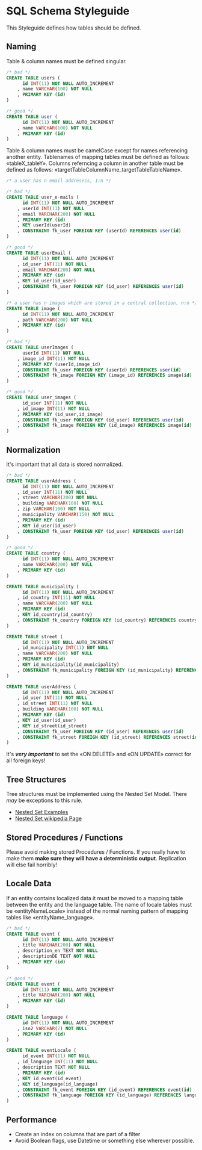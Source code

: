 # SQL Schema Styleguide

This Styleguide defines how tables should be defined.



## Naming

Table & column names must be defined singular.

```SQL
/* bad */
CREATE TABLE users (
	  id INT(11) NOT NULL AUTO_INCREMENT
	, name VARCHAR(100) NOT NULL
	, PRIMARY KEY (id)
)

/* good */
CREATE TABLE user (
	  id INT(11) NOT NULL AUTO_INCREMENT
	, name VARCHAR(100) NOT NULL
	, PRIMARY KEY (id)
)
```

Table & column names must be camelCase except for names referencing another entity. Tablenames of mapping tables must be defined as follows: «tableX_tableY». Columns referncing a column in another table must be defined as follows: «targetTableColumnName_targetTableTableName».


```SQL
/* a user has n email addresess, 1:n */

/* bad */
CREATE TABLE user_e-mails (
	  id INT(11) NOT NULL AUTO_INCREMENT
	, userId INT(11) NOT NULL
	, email VARCHAR(200) NOT NULL
	, PRIMARY KEY (id)
	, KEY userId(userId)
	, CONSTRAINT fk_user FOREIGN KEY (userId) REFERENCES user(id)
)

/* good */
CREATE TABLE userEmail (
	  id INT(11) NOT NULL AUTO_INCREMENT
	, id_user INT(11) NOT NULL
	, email VARCHAR(200) NOT NULL
	, PRIMARY KEY (id)
	, KEY id_user(id_user)
	, CONSTRAINT fk_user FOREIGN KEY (id_user) REFERENCES user(id)
)
```


```SQL
/* a user has n images which are stored in a central collection, n:n */
CREATE TABLE image (
	  id INT(11) NOT NULL AUTO_INCREMENT
	, path VARCHAR(200) NOT NULL
	, PRIMARY KEY (id)
)
```


```SQL
/* bad */
CREATE TABLE userImages (
	  userId INT(11) NOT NULL
	, image_id INT(11) NOT NULL
	, PRIMARY KEY (userId,image_id)
	, CONSTRAINT fk_user FOREIGN KEY (userId) REFERENCES user(id)
	, CONSTRAINT fk_image FOREIGN KEY (image_id) REFERENCES image(id)
)

/* good */
CREATE TABLE user_images (
	  id_user INT(11) NOT NULL
	, id_image INT(11) NOT NULL
	, PRIMARY KEY (id_user,id_image)
	, CONSTRAINT fk_user FOREIGN KEY (id_user) REFERENCES user(id)
	, CONSTRAINT fk_image FOREIGN KEY (id_image) REFERENCES image(id)
)
```

## Normalization

It's important that all data is stored normalized.


```SQL
/* bad */
CREATE TABLE userAddress (
	  id INT(11) NOT NULL AUTO_INCREMENT
	, id_user INT(11) NOT NULL
	, street VARCHAR(200) NOT NULL
	, building VARCHAR(100) NOT NULL
	, zip VARCHAR(100) NOT NULL
	, municipality VARCHAR(150) NOT NULL
	, PRIMARY KEY (id)
	, KEY id_user(id_user)
	, CONSTRAINT fk_user FOREIGN KEY (id_user) REFERENCES user(id)
)

/* good */
CREATE TABLE country (
	  id INT(11) NOT NULL AUTO_INCREMENT
	, name VARCHAR(200) NOT NULL
	, PRIMARY KEY (id)
)

CREATE TABLE municipality (
	  id INT(11) NOT NULL AUTO_INCREMENT
	, id_country INT(11) NOT NULL
	, name VARCHAR(200) NOT NULL
	, PRIMARY KEY (id)
	, KEY id_country(id_country)
	, CONSTRAINT fk_country FOREIGN KEY (id_country) REFERENCES country(id)
)

CREATE TABLE street (
	  id INT(11) NOT NULL AUTO_INCREMENT
	, id_municipality INT(11) NOT NULL
	, name VARCHAR(200) NOT NULL
	, PRIMARY KEY (id)
	, KEY id_municipality(id_municipality)
	, CONSTRAINT fk_municipality FOREIGN KEY (id_municipality) REFERENCES municipality(id)
)

CREATE TABLE userAddress (
	  id INT(11) NOT NULL AUTO_INCREMENT
	, id_user INT(11) NOT NULL
	, id_street INT(11) NOT NULL
	, building VARCHAR(100) NOT NULL
	, PRIMARY KEY (id)
	, KEY id_user(id_user)
	, KEY id_street(id_street)
	, CONSTRAINT fk_user FOREIGN KEY (id_user) REFERENCES user(id)
	, CONSTRAINT fk_street FOREIGN KEY (id_street) REFERENCES street(id)
)
```

It's ***very important*** to set the «ON DELETE» and «ON UPDATE» correct for all foreign keys!



## Tree Structures

Tree structures must be implemented using the Nested Set Model. There *may* be exceptions to this rule.

- [Nested Set Examples](http://mikehillyer.com/articles/managing-hierarchical-data-in-mysql/)
- [Nested Set wikipedia Page](http://en.wikipedia.org/wiki/Nested_set_model)



## Stored Procedures / Functions

Please avoid making stored Procedures / Functions. If you really have to make them **make sure they will have a deterministic output**. Replication will else fail horribly!



## Locale Data

If an entity contains localized data it must be moved to a mapping table between the entity and the language table. The name of locale tables must be «entityNameLocale» instead of the normal naming pattern of mapping tables like «entityName_language».


```SQL
/* bad */
CREATE TABLE event (
	  id INT(11) NOT NULL AUTO_INCREMENT
	, title VARCHAR(200) NOT NULL
	, description_en TEXT NOT NULL
	, descriptionDE TEXT NOT NULL
	, PRIMARY KEY (id)
)

/* good */
CREATE TABLE event (
	  id INT(11) NOT NULL AUTO_INCREMENT
	, title VARCHAR(200) NOT NULL
	, PRIMARY KEY (id)
)

CREATE TABLE language (
	  id INT(11) NOT NULL AUTO_INCREMENT
	, iso2 VARCHAR(2) NOT NULL
	, PRIMARY KEY (id)
)

CREATE TABLE eventLocale (
	  id_event INT(11) NOT NULL
	, id_language INT(11) NOT NULL
	, description TEXT NOT NULL
	, PRIMARY KEY (id)
	, KEY id_event(id_event)
	, KEY id_language(id_language)
	, CONSTRAINT fk_event FOREIGN KEY (id_event) REFERENCES event(id)
	, CONSTRAINT fk_language FOREIGN KEY (id_language) REFERENCES language(id)
)
```

## Performance

- Create an index on columns that are part of a filter
- Avoid Boolean flags, use Datetime or something else wherever possible. 